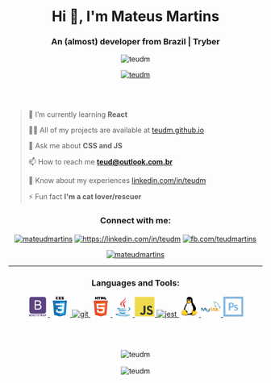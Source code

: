 <h1 align="center">Hi 👋, I'm Mateus Martins</h1>
<h3 align="center">An (almost) developer from Brazil | Tryber</h3>

<p align="center"> <img src="https://komarev.com/ghpvc/?username=teudm&label=Profile%20views&color=cfcfcf&style=flat-square" alt="teudm" /> </p>

<p align="center"> <a href="https://github.com/ryo-ma/github-profile-trophy"><img src="https://github-profile-trophy.vercel.app/?username=teudm" alt="teudm" /></a> </p>

<br><br>
>
> 🌱 I’m currently learning **React**
>
> 👨‍💻 All of my projects are available at [teudm.github.io](teudm.github.io)
>
> 💬 Ask me about **CSS and JS**
>
> 📫 How to reach me **teud@outlook.com.br**
>
> 📄 Know about my experiences [linkedin.com/in/teudm](linkedin.com/in/teudm)
>
> ⚡ Fun fact **I'm a cat lover/rescuer**

<h3 align="center">Connect with me:</h3>
<p align="center">
<a href="https://twitter.com/mateudmartins" target="blank"><img align="center" src="https://cdn.jsdelivr.net/npm/simple-icons@3.0.1/icons/twitter.svg" alt="mateudmartins" height="30" width="40" /></a>
<a href="https://linkedin.com/in/https://linkedin.com/in/teudm" target="blank"><img align="center" src="https://cdn.jsdelivr.net/npm/simple-icons@3.0.1/icons/linkedin.svg" alt="https://linkedin.com/in/teudm" height="30" width="40" /></a>
<a href="https://fb.com/fb.com/teudmartins" target="blank"><img align="center" src="https://cdn.jsdelivr.net/npm/simple-icons@3.0.1/icons/facebook.svg" alt="fb.com/teudmartins" height="30" width="40" /></a>
</p>

<p align="center"> <a href="https://twitter.com/mateudmartins" target="blank"><img src="https://img.shields.io/twitter/follow/mateudmartins?logo=twitter&style=for-the-badge" alt="mateudmartins" /></a> </p>

---------

<h3 align="center">Languages and Tools:</h3>
<p align="center"> <a href="https://getbootstrap.com" target="_blank"> <img src="https://raw.githubusercontent.com/devicons/devicon/master/icons/bootstrap/bootstrap-plain-wordmark.svg" alt="bootstrap" width="40" height="40"/> </a> <a href="https://www.w3schools.com/css/" target="_blank"> <img src="https://raw.githubusercontent.com/devicons/devicon/master/icons/css3/css3-original-wordmark.svg" alt="css3" width="40" height="40"/> </a> <a href="https://git-scm.com/" target="_blank"> <img src="https://www.vectorlogo.zone/logos/git-scm/git-scm-icon.svg" alt="git" width="40" height="40"/> </a> <a href="https://www.w3.org/html/" target="_blank"> <img src="https://raw.githubusercontent.com/devicons/devicon/master/icons/html5/html5-original-wordmark.svg" alt="html5" width="40" height="40"/> </a> <a href="https://www.java.com" target="_blank"> <img src="https://raw.githubusercontent.com/devicons/devicon/master/icons/java/java-original.svg" alt="java" width="40" height="40"/> </a> <a href="https://developer.mozilla.org/en-US/docs/Web/JavaScript" target="_blank"> <img src="https://raw.githubusercontent.com/devicons/devicon/master/icons/javascript/javascript-original.svg" alt="javascript" width="40" height="40"/> </a> <a href="https://jestjs.io" target="_blank"> <img src="https://www.vectorlogo.zone/logos/jestjsio/jestjsio-icon.svg" alt="jest" width="40" height="40"/> </a> <a href="https://www.linux.org/" target="_blank"> <img src="https://raw.githubusercontent.com/devicons/devicon/master/icons/linux/linux-original.svg" alt="linux" width="40" height="40"/> </a> <a href="https://www.mysql.com/" target="_blank"> <img src="https://raw.githubusercontent.com/devicons/devicon/master/icons/mysql/mysql-original-wordmark.svg" alt="mysql" width="40" height="40"/> </a> <a href="https://www.photoshop.com/en" target="_blank"> <img src="https://raw.githubusercontent.com/devicons/devicon/master/icons/photoshop/photoshop-line.svg" alt="photoshop" width="40" height="40"/> </a> </p>

<br><br>

<p align="center"><img align="center" src="https://github-readme-stats.vercel.app/api?username=teudm&show_icons=true&theme=dracula&locale=en" alt="teudm" /></p>

<p align="center"><img align="center" src="https://github-readme-streak-stats.herokuapp.com/?user=teudm&theme=dracula" alt="teudm" /></p>
